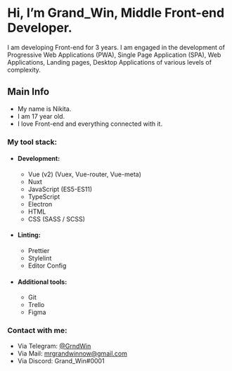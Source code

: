 # Hi, I’m Grand_Win, Middle Front-end Developer. #

I am developing Front-end for 3 years. I am engaged in the development of Progressive Web Applications (PWA), Single Page Application (SPA), Web Applications, Landing pages, Desktop Applications of various levels of complexity.

## Main Info ##
- My name is Nikita.
- I am 17 year old.
- I love Front-end and everything connected with it.

### My tool stack: ###

- ####  Development: ####
    - Vue (v2) (Vuex, Vue-router, Vue-meta)
    - Nuxt
    - JavaScript (ES5-ES11)
    - TypeScript
    - Electron
    - HTML
    - CSS (SASS / SCSS)

- #### Linting: ####
    - Prettier
    - Stylelint
    - Editor Config

- #### Additional tools: ####
    - Git
    - Trello
    - Figma

### Contact with me: ###
  + Via Telegram: [@GrndWin](https://t.me/GrndWin "Open in Telegram")
  + Via Mail: mrgrandwinnow@gmail.com
  + Via Discord: Grand_Win#0001
